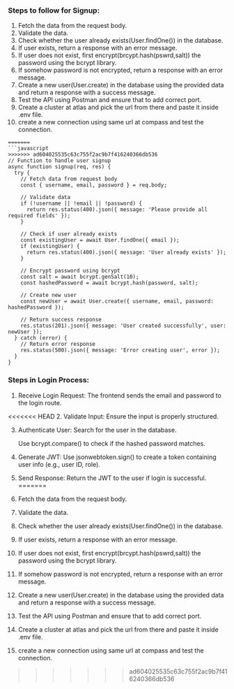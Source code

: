 ### Steps to follow for Signup:

1. Fetch the data from the request body.
2. Validate the data.
3. Check whether the user already exists(User.findOne()) in the database.
4. If user exists, return a response with an error message.
5. If user does not exist, first encrypt(brcypt.hash(pswrd,salt)) the password using the bcrypt library.
6. If somehow password is not encrypted, return a response with an error message.
7. Create a new user(User.create) in the database using the provided data and return a response with a success message.
8. Test the API using Postman and ensure that to add correct port.
9. Create a cluster at atlas and pick the url from there and paste it inside .env file.
10. create a new connection using same url at compass and test the connection.

```
=======
```javascript
>>>>>>> ad604025535c63c755f2ac9b7f416240366db536
// Function to handle user signup
async function signup(req, res) {
  try {
    // Fetch data from request body
    const { username, email, password } = req.body;

    // Validate data
    if (!username || !email || !password) {
      return res.status(400).json({ message: 'Please provide all required fields' });
    }

    // Check if user already exists
    const existingUser = await User.findOne({ email });
    if (existingUser) {
      return res.status(400).json({ message: 'User already exists' });
    }

    // Encrypt password using bcrypt
    const salt = await bcrypt.genSalt(10);
    const hashedPassword = await bcrypt.hash(password, salt);

    // Create new user
    const newUser = await User.create({ username, email, password: hashedPassword });

    // Return success response
    res.status(201).json({ message: 'User created successfully', user: newUser });
  } catch (error) {
    // Return error response
    res.status(500).json({ message: 'Error creating user', error });
  }
}
```
### Steps in Login Process:
1. Receive Login Request: The frontend sends the email and password to the login route.

<<<<<<< HEAD
2. Validate Input: Ensure the input is properly structured.

3. Authenticate User:
    Search for the user in the database.

    Use bcrypt.compare() to check if the hashed password matches.

4. Generate JWT: Use jsonwebtoken.sign() to create a token containing user info (e.g., user ID, role).

5. Send Response: Return the JWT to the user if login is successful.
=======
1. Fetch the data from the request body.
2. Validate the data.
3. Check whether the user already exists(User.findOne()) in the database.
4. If user exists, return a response with an error message.
5. If user does not exist, first encrypt(brcypt.hash(pswrd,salt)) the password using the bcrypt library.
6. If somehow password is not encrypted, return a response with an error message.
7. Create a new user(User.create) in the database using the provided data and return a response with a success message.
8. Test the API using Postman and ensure that to add correct port.
9. Create a cluster at atlas and pick the url from there and paste it inside .env file.
10. create a new connection using same url at compass and test the connection.
>>>>>>> ad604025535c63c755f2ac9b7f416240366db536
